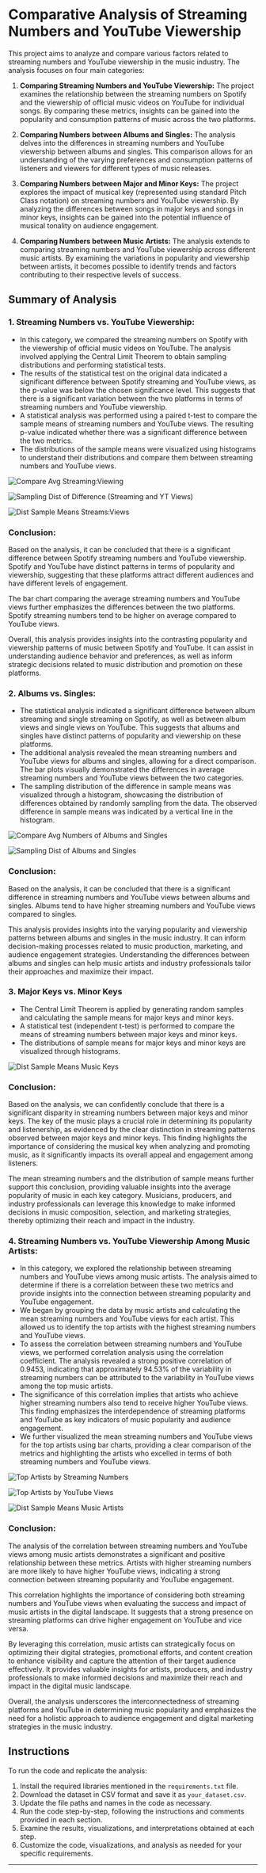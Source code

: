 # Comparative Analysis of Streaming Numbers and YouTube Viewership

This project aims to analyze and compare various factors related to streaming numbers and YouTube viewership in the music industry. The analysis focuses on four main categories:

1. **Comparing Streaming Numbers and YouTube Viewership:** The project examines the relationship between the streaming numbers on Spotify and the viewership of official music videos on YouTube for individual songs. By comparing these metrics, insights can be gained into the popularity and consumption patterns of music across the two platforms.

2. **Comparing Numbers between Albums and Singles:** The analysis delves into the differences in streaming numbers and YouTube viewership between albums and singles. This comparison allows for an understanding of the varying preferences and consumption patterns of listeners and viewers for different types of music releases.

3. **Comparing Numbers between Major and Minor Keys:** The project explores the impact of musical key (represented using standard Pitch Class notation) on streaming numbers and YouTube viewership. By analyzing the differences between songs in major keys and songs in minor keys, insights can be gained into the potential influence of musical tonality on audience engagement.

4. **Comparing Numbers between Music Artists:** The analysis extends to comparing streaming numbers and YouTube viewership across different music artists. By examining the variations in popularity and viewership between artists, it becomes possible to identify trends and factors contributing to their respective levels of success.

<!-- ## Project Overview

The project is organized into the following steps:

1. **Importing the Required Libraries:** The necessary Python libraries such as pandas, numpy, matplotlib, and scipy.stats are imported. These libraries provide the required functionalities for data analysis, manipulation, visualization, and statistical testing.

2. **Collecting and Preparing the Data:** The dataset containing information on streaming numbers, YouTube views, album types, music keys, and music artists is collected and read into a pandas DataFrame. Data preprocessing steps, such as handling missing values and data formatting, are performed.

3. **Comparing Streaming Numbers and YouTube Viewership:** The streaming numbers and YouTube viewership for each song are compared using statistical analysis techniques such as hypothesis testing (paired t-test) and data visualization (histograms).

4. **Comparing Numbers between Albums and Singles:** The analysis is expanded to compare streaming numbers and YouTube viewership between albums and singles. The data is filtered based on the album type, and the statistical analysis and visualization are performed for each category.

5. **Comparing Numbers between Major and Minor Keys:** The streaming numbers and YouTube viewership are further compared between songs in major keys and songs in minor keys. The data is filtered based on the music key, and the statistical analysis and visualization are performed.

6. **Comparing Numbers between Music Artists:** The analysis is extended to compare streaming numbers and YouTube viewership across different music artists. The data is grouped by artist, and statistical analysis and visualizations are performed to identify variations and insights.

7. **Documentation and Sharing:** The code is thoroughly documented with comments explaining each step and the purpose of the code. Markdown files and README.md are created to provide detailed descriptions, explanations, and visualizations of the analysis. The code and analysis results can be shared via GitHub or other platforms. -->

## Summary of Analysis

### 1. Streaming Numbers vs. YouTube Viewership:

* In this category, we compared the streaming numbers on Spotify with the viewership of official music videos on YouTube. The analysis involved applying the Central Limit Theorem to obtain sampling distributions and performing statistical tests.
* The results of the statistical test on the original data indicated a significant difference between Spotify streaming and YouTube views, as the p-value was below the chosen significance level. This suggests that there is a significant variation between the two platforms in terms of streaming numbers and YouTube viewership.
* A statistical analysis was performed using a paired t-test to compare the sample means of streaming numbers and YouTube views. The resulting p-value indicated whether there was a significant difference between the two metrics.
* The distributions of the sample means were visualized using histograms to understand their distributions and compare them between streaming numbers and YouTube views.

![Compare Avg Streaming:Viewing](https://github.com/CBrownTech/Data-Analysis-Science/assets/99114801/94234ced-476c-42fb-aea5-aff871c48f7b) 

![Sampling Dist  of Difference (Streaming and YT Views) ](https://github.com/CBrownTech/Data-Analysis-Science/assets/99114801/b2871866-8325-4349-b6c1-6c66a3f09558)

![Dist  Sample Means Streams:Views](https://github.com/CBrownTech/Data-Analysis-Science/assets/99114801/361e6edd-4d9a-4304-87c1-51becec7068b)

### Conclusion:

Based on the analysis, it can be concluded that there is a significant difference between Spotify streaming numbers and YouTube viewership. Spotify and YouTube have distinct patterns in terms of popularity and viewership, suggesting that these platforms attract different audiences and have different levels of engagement.

The bar chart comparing the average streaming numbers and YouTube views further emphasizes the differences between the two platforms. Spotify streaming numbers tend to be higher on average compared to YouTube views.

Overall, this analysis provides insights into the contrasting popularity and viewership patterns of music between Spotify and YouTube. It can assist in understanding audience behavior and preferences, as well as inform strategic decisions related to music distribution and promotion on these platforms.

### 2. Albums vs. Singles:

* The statistical analysis indicated a significant difference between album streaming and single streaming on Spotify, as well as between album views and single views on YouTube. This suggests that albums and singles have distinct patterns of popularity and viewership on these platforms.
* The additional analysis revealed the mean streaming numbers and YouTube views for albums and singles, allowing for a direct comparison. The bar plots visually demonstrated the differences in average streaming numbers and YouTube views between the two categories.
* The sampling distribution of the difference in sample means was visualized through a histogram, showcasing the distribution of differences obtained by randomly sampling from the data. The observed difference in sample means was indicated by a vertical line in the histogram.

![Compare Avg Numbers of Albums and Singles](https://github.com/CBrownTech/Data-Analysis-Science/assets/99114801/9f8f5e61-eefb-48d5-8023-558a4d704978)

![Sampling Dist  of Albums and Singles](https://github.com/CBrownTech/Data-Analysis-Science/assets/99114801/9473c755-6f0f-4aa0-87eb-c511fca7e035)

### Conclusion:

Based on the analysis, it can be concluded that there is a significant difference in streaming numbers and YouTube views between albums and singles. Albums tend to have higher streaming numbers and YouTube views compared to singles.

This analysis provides insights into the varying popularity and viewership patterns between albums and singles in the music industry. It can inform decision-making processes related to music production, marketing, and audience engagement strategies. Understanding the differences between albums and singles can help music artists and industry professionals tailor their approaches and maximize their impact.


### 3. Major Keys vs. Minor Keys

* The Central Limit Theorem is applied by generating random samples and calculating the sample means for major keys and minor keys.
* A statistical test (independent t-test) is performed to compare the means of streaming numbers between major keys and minor keys.
* The distributions of sample means for major keys and minor keys are visualized through histograms.

![Dist  Sample Means Music Keys](https://github.com/CBrownTech/Data-Analysis-Science/assets/99114801/ed618274-5007-4aae-9108-f91990472660)

### Conclusion:

Based on the analysis, we can confidently conclude that there is a significant disparity in streaming numbers between major keys and minor keys. The key of the music plays a crucial role in determining its popularity and listenership, as evidenced by the clear distinction in streaming patterns observed between major keys and minor keys. This finding highlights the importance of considering the musical key when analyzing and promoting music, as it significantly impacts its overall appeal and engagement among listeners. 

The mean streaming numbers and the distribution of sample means further support this conclusion, providing valuable insights into the average popularity of music in each key category. Musicians, producers, and industry professionals can leverage this knowledge to make informed decisions in music composition, selection, and marketing strategies, thereby optimizing their reach and impact in the industry.

### 4. Streaming Numbers vs. YouTube Viewership Among Music Artists:

* In this category, we explored the relationship between streaming numbers and YouTube views among music artists. The analysis aimed to determine if there is a correlation between these two metrics and provide insights into the connection between streaming popularity and YouTube engagement.
* We began by grouping the data by music artists and calculating the mean streaming numbers and YouTube views for each artist. This allowed us to identify the top artists with the highest streaming numbers and YouTube views.
* To assess the correlation between streaming numbers and YouTube views, we performed correlation analysis using the correlation coefficient. The analysis revealed a strong positive correlation of 0.9453, indicating that approximately 94.53% of the variability in streaming numbers can be attributed to the variability in YouTube views among the top music artists.
* The significance of this correlation implies that artists who achieve higher streaming numbers also tend to receive higher YouTube views. This finding emphasizes the interdependence of streaming platforms and YouTube as key indicators of music popularity and audience engagement.
* We further visualized the mean streaming numbers and YouTube views for the top artists using bar charts, providing a clear comparison of the metrics and highlighting the artists who excelled in terms of both streaming numbers and YouTube views.

![Top Artists by Streaming Numbers](https://github.com/CBrownTech/Data-Analysis-Science/assets/99114801/1db39166-a0a2-4c6a-859a-9a4d8c26d33c)

![Top Artists by YouTube Views](https://github.com/CBrownTech/Data-Analysis-Science/assets/99114801/f446f59e-567a-4ba6-b0a0-c867f3b4feb5)

![Dist  Sample Means Music Artists](https://github.com/CBrownTech/Data-Analysis-Science/assets/99114801/8476b36e-10f1-48ab-a2ba-ba0394ba754b)

### Conclusion:

The analysis of the correlation between streaming numbers and YouTube views among music artists demonstrates a significant and positive relationship between these metrics. Artists with higher streaming numbers are more likely to have higher YouTube views, indicating a strong connection between streaming popularity and YouTube engagement.

This correlation highlights the importance of considering both streaming numbers and YouTube views when evaluating the success and impact of music artists in the digital landscape. It suggests that a strong presence on streaming platforms can drive higher engagement on YouTube and vice versa.

By leveraging this correlation, music artists can strategically focus on optimizing their digital strategies, promotional efforts, and content creation to enhance visibility and capture the attention of their target audience effectively. It provides valuable insights for artists, producers, and industry professionals to make informed decisions and maximize their reach and impact in the digital music landscape.

Overall, the analysis underscores the interconnectedness of streaming platforms and YouTube in determining music popularity and emphasizes the need for a holistic approach to audience engagement and digital marketing strategies in the music industry.

## Instructions

To run the code and replicate the analysis:

1. Install the required libraries mentioned in the `requirements.txt` file.
2. Download the dataset in CSV format and save it as `your_dataset.csv`.
3. Update the file paths and names in the code as necessary.
4. Run the code step-by-step, following the instructions and comments provided in each section.
5. Examine the results, visualizations, and interpretations obtained at each step.
6. Customize the code, visualizations, and analysis as needed for your specific requirements.

---
